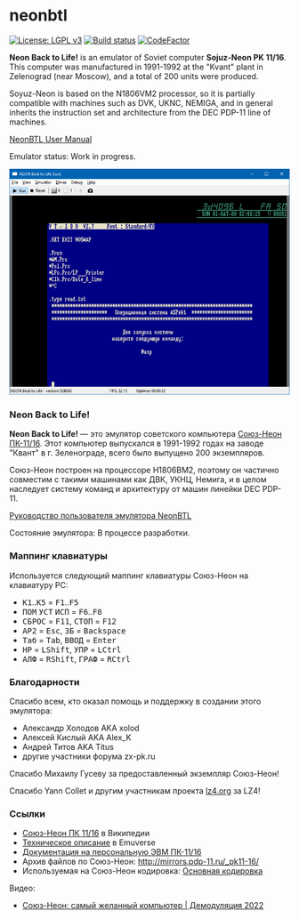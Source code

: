 # neonbtl

[![License: LGPL v3](https://img.shields.io/badge/License-LGPL%20v3-blue.svg)](https://www.gnu.org/licenses/lgpl-3.0)
[![Build status](https://ci.appveyor.com/api/projects/status/q0dmuth9x2sp3k1x?svg=true)](https://ci.appveyor.com/project/nzeemin/neonbtl)
[![CodeFactor](https://www.codefactor.io/repository/github/nzeemin/neonbtl/badge)](https://www.codefactor.io/repository/github/nzeemin/neonbtl)

**Neon Back to Life!** is an emulator of Soviet computer **Sojuz-Neon PK 11/16**.
This computer was manufactured in 1991-1992 at the "Kvant" plant in Zelenograd (near Moscow), and a total of 200 units were produced.

Soyuz-Neon is based on the N1806VM2 processor, so it is partially compatible with machines such as DVK, UKNC, NEMIGA, and in general inherits the instruction set and architecture from the DEC PDP-11 line of machines.

[NeonBTL User Manual](docs/user-manual-en.md)

Emulator status: Work in progress.

![](docs/neonbtl.png)


### Neon Back to Life!

**Neon Back to Life!** — это эмулятор советского компьютера [Союз-Неон ПК-11/16](https://ru.wikipedia.org/wiki/%D0%A1%D0%BE%D1%8E%D0%B7-%D0%9D%D0%B5%D0%BE%D0%BD_%D0%9F%D0%9A-11/16).
Этот компьютер выпускался в 1991-1992 годах на заводе "Квант" в г. Зеленограде, всего было выпущено 200 экземпляров.

Союз-Неон построен на процессоре Н1806ВМ2, поэтому он частично совместим с такими машинами как ДВК, УКНЦ, Немига, и в целом наследует систему команд и архитектуру от машин линейки DEC PDP-11.

[Руководство пользователя эмулятора NeonBTL](docs/user-manual-ru.md)

Состояние эмулятора: В процессе разработки.


### Маппинг клавиатуры
Используется следующий маппинг клавиатуры Союз-Неон на клавиатуру PC:
 - <kbd>К1</kbd>..<kbd>К5</kbd> = <kbd>F1</kbd>..<kbd>F5</kbd>
 - <kbd>ПОМ</kbd> <kbd>УСТ</kbd> <kbd>ИСП</kbd> = <kbd>F6</kbd>..<kbd>F8</kbd>
 - <kbd>СБРОС</kbd> = <kbd>F11</kbd>, <kbd>СТОП</kbd> = <kbd>F12</kbd>
 - <kbd>АР2</kbd> = <kbd>Esc</kbd>, <kbd>ЗБ</kbd> = <kbd>Backspace</kbd>
 - <kbd>Таб</kbd> = <kbd>Tab</kbd>, <kbd>ВВОД</kbd> = <kbd>Enter</kbd>
 - <kbd>НР</kbd> = <kbd>LShift</kbd>, <kbd>УПР</kbd> = <kbd>LCtrl</kbd>
 - <kbd>АЛФ</kbd> = <kbd>RShift</kbd>, <kbd>ГРАФ</kbd> = <kbd>RCtrl</kbd>


### Благодарности
Спасибо всем, кто оказал помощь и поддержку в создании этого эмулятора:
* Александр Холодов AKA xolod
* Алексей Кислый AKA Alex_K
* Андрей Титов AKA Titus
* другие участники форума zx-pk.ru

Спасибо Михаилу Гусеву за предоставленный экземпляр Союз-Неон!

Спасибо Yann Collet и другим участникам проекта [lz4.org](http://www.lz4.org/) за LZ4!


### Ссылки

* [Союз-Неон ПК 11/16](https://ru.wikipedia.org/wiki/%D0%A1%D0%BE%D1%8E%D0%B7-%D0%9D%D0%B5%D0%BE%D0%BD_%D0%9F%D0%9A-11/16) в Википедии
* [Техническое описание](http://www.emuverse.ru/wiki/%D0%A1%D0%BE%D1%8E%D0%B7-%D0%9D%D0%B5%D0%BE%D0%BD_%D0%9F%D0%9A-11/16_%D0%A2%D0%9E) в Emuverse
* [Документация на персональную ЭВМ ПК-11/16](https://github.com/troosh/pk11-16/tree/master/)
* Архив файлов по Союз-Неон: http://mirrors.pdp-11.ru/_pk11-16/
* Используемая на Союз-Неон кодировка: [Основная кодировка](https://ru.wikipedia.org/wiki/%D0%9E%D1%81%D0%BD%D0%BE%D0%B2%D0%BD%D0%B0%D1%8F_%D0%BA%D0%BE%D0%B4%D0%B8%D1%80%D0%BE%D0%B2%D0%BA%D0%B0)

Видео:
* [Союз-Неон: самый желанный компьютер | Демодуляция 2022](https://www.youtube.com/watch?v=g0wQQ4NY5vc)
